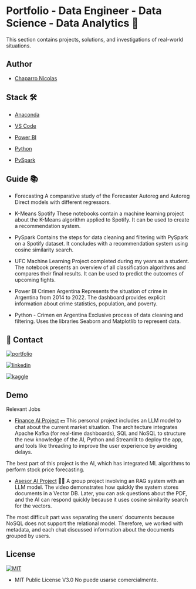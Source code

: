 # Portfolio - Data Engineer - Data Science - Data Analytics  🔬

This section contains projects, solutions, and investigations of real-world situations.


## Author

- [Chaparro Nicolas](https://www.linkedin.com/in/nicolas-chaparro-012aa325a/)




## Stack 🛠️

- [Anaconda](https://www.anaconda.com/products/navigator)

- [VS Code](https://code.visualstudio.com/)

- [Power BI](https://powerbi.microsoft.com/es-es/desktop/)

- [Python](https://www.python.org/)

- [PySpark](https://spark.apache.org/docs/latest/api/python/index.html)




## Guide 📚
- Forecasting
A comparative study of the Forecaster Autoreg and Autoreg Direct models with different regressors.

- K-Means Spotify
These notebooks contain a machine learning project about the K-Means algorithm applied to Spotify. It can be used to create a recommendation system.

- PySpark
Contains the steps for data cleaning and filtering with PySpark on a Spotify dataset. It concludes with a recommendation system using cosine similarity search.

- UFC Machine Learning
Project completed during my years as a student. The notebook presents an overview of all classification algorithms and compares their final results. It can be used to predict the outcomes of upcoming fights.

- Power BI Crimen Argentina
Represents the situation of crime in Argentina from 2014 to 2022. The dashboard provides explicit information about crime statistics, population, and poverty.

- Python - Crimen en Argentina
Exclusive process of data cleaning and filtering. Uses the libraries Seaborn and Matplotlib to represent data.

    
## 🔗 Contact
[![portfolio](https://img.shields.io/badge/Instagram-E4405F?style=for-the-badge&logo=instagram&logoColor=white)](https://www.instagram.com/cn_solucionesinformaticas/) 

[![linkedin](https://img.shields.io/badge/linkedin-0A66C2?style=for-the-badge&logo=linkedin&logoColor=white)](https://www.linkedin.com/in/nicolas-chaparro-012aa325a/)

[![kaggle](https://img.shields.io/badge/-Kaggle-blue?logo=kaggle)](https://www.kaggle.com/nicolaschaparro)



## Demo

Relevant Jobs

- [Finance AI Project](https://www.linkedin.com/posts/nicolas-chaparro-012aa325a_hola-red-les-comparto-un-proyecto-en-el-activity-7206027684626280448-8uPl?utm_source=share&utm_medium=member_desktop) 💵
This personal project includes an LLM model to chat about the current market situation. The architecture integrates Apache Kafka (for real-time dashboards), SQL and NoSQL to structure the new knowledge of the AI, Python and Streamlit to deploy the app, and tools like threading to improve the user experience by avoiding delays.

The best part of this project is the AI, which has integrated ML algorithms to perform stock price forecasting.

- [Asesor AI Project](https://www.linkedin.com/posts/nicolas-chaparro-012aa325a_datascience-machinelearning-python-activity-7186824089703989248-q5Zi?utm_source=share&utm_medium=member_desktop) 👨‍💻
A group project involving an RAG system with an LLM model. The video demonstrates how quickly the system stores documents in a Vector DB. Later, you can ask questions about the PDF, and the AI can respond quickly because it uses cosine similarity search for the vectors.

The most difficult part was separating the users' documents because NoSQL does not support the relational model. Therefore, we worked with metadata, and each chat discussed information about the documents grouped by users.
## License

[![MIT](https://img.shields.io/badge/license-MIT-blue)](https://choosealicense.com/licenses/mit/)

- MIT Public License V3.0 No puede usarse comercialmente.
